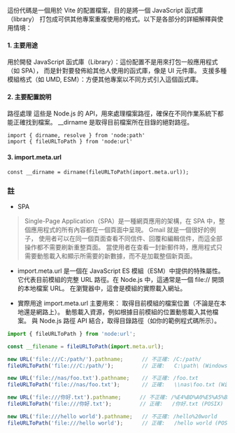 這份代碼是一個用於 Vite 的配置檔案，目的是將一個 JavaScript 函式庫（library）
打包成可供其他專案重複使用的格式。以下是各部分的詳細解釋與使用情境：

#### 1. 主要用途
用於開發 JavaScript 函式庫（Library）：這份配置不是用來打包一般應用程式（如 SPA），
而是針對要發佈給其他人使用的函式庫，像是 UI 元件庫。
支援多種模組格式（如 UMD, ESM）：方便其他專案以不同方式引入這個函式庫。

#### 2. 主要配置說明
路徑處理
這些是 Node.js 的 API，用來處理檔案路徑，確保在不同作業系統下都能正確找到檔案。
__dirname 是取得目前檔案所在目錄的絕對路徑。

```
import { dirname, resolve } from 'node:path'
import { fileURLToPath } from 'node:url'
```

#### 3. import.meta.url
```
const __dirname = dirname(fileURLToPath(import.meta.url));
```

### 註
- SPA
> Single-Page Application（SPA）是一種網頁應用的架構，在 SPA 中，整個應用程式的所有內容都在一個頁面中呈現。 Gmail 就是一個很好的例子，
> 使用者可以在同一個頁面查看不同信件、回覆和編輯信件，而這全部操作都不需要刷新重整頁面。
> 當使用者在查看一封新郵件時，應用程式只需要動態載入和顯示所需要的新數據，而不是加載整個新頁面。


- import.meta.url 
是一個在 JavaScript ES 模組（ESM）中提供的特殊屬性。
它代表目前模組的完整 URL 路徑。在 Node.js 中，這通常是一個 file:// 開頭的本地檔案 URL。
在瀏覽器中，這會是模組的實際載入網址。

- 實際用途
import.meta.url 主要用來：
取得目前模組的檔案位置（不論是在本地還是網路上）。
動態載入資源，例如根據目前模組的位置動態載入其他檔案。
與 Node.js 路徑 API 結合，取得目錄路徑（如你的範例程式碼所示）。

```javascript
import { fileURLToPath } from 'node:url';

const __filename = fileURLToPath(import.meta.url);

new URL('file:///C:/path/').pathname;      // 不正確: /C:/path/
fileURLToPath('file:///C:/path/');         // 正確:   C:\path\ (Windows)

new URL('file://nas/foo.txt').pathname;    // 不正確: /foo.txt
fileURLToPath('file://nas/foo.txt');       // 正確:   \\nas\foo.txt (Windows)

new URL('file:///你好.txt').pathname;      // 不正確: /%E4%BD%A0%E5%A5%BD.txt
fileURLToPath('file:///你好.txt');         // 正確:   /你好.txt (POSIX)

new URL('file:///hello world').pathname;   // 不正確: /hello%20world
fileURLToPath('file:///hello world');      // 正確:   /hello world (POSIX)
```
